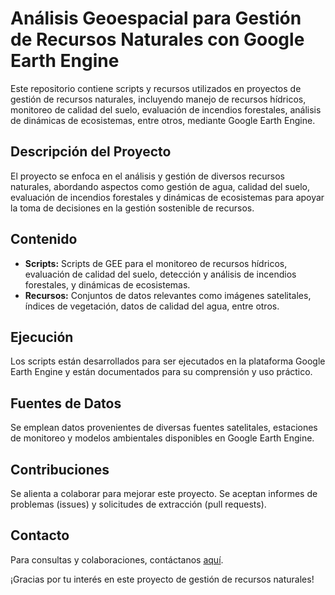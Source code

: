 # Análisis Geoespacial para Gestión de Recursos Naturales con Google Earth Engine

Este repositorio contiene scripts y recursos utilizados en proyectos de gestión de recursos naturales, incluyendo manejo de recursos hídricos, monitoreo de calidad del suelo, evaluación de incendios forestales, análisis de dinámicas de ecosistemas, entre otros, mediante Google Earth Engine.

## Descripción del Proyecto

El proyecto se enfoca en el análisis y gestión de diversos recursos naturales, abordando aspectos como gestión de agua, calidad del suelo, evaluación de incendios forestales y dinámicas de ecosistemas para apoyar la toma de decisiones en la gestión sostenible de recursos.

## Contenido

- **Scripts:** Scripts de GEE para el monitoreo de recursos hídricos, evaluación de calidad del suelo, detección y análisis de incendios forestales, y dinámicas de ecosistemas.
- **Recursos:** Conjuntos de datos relevantes como imágenes satelitales, índices de vegetación, datos de calidad del agua, entre otros.

## Ejecución

Los scripts están desarrollados para ser ejecutados en la plataforma Google Earth Engine y están documentados para su comprensión y uso práctico.

## Fuentes de Datos

Se emplean datos provenientes de diversas fuentes satelitales, estaciones de monitoreo y modelos ambientales disponibles en Google Earth Engine.

## Contribuciones

Se alienta a colaborar para mejorar este proyecto. Se aceptan informes de problemas (issues) y solicitudes de extracción (pull requests).

## Contacto

Para consultas y colaboraciones, contáctanos [aquí](mailto:tu_correo@example.com).

¡Gracias por tu interés en este proyecto de gestión de recursos naturales!
